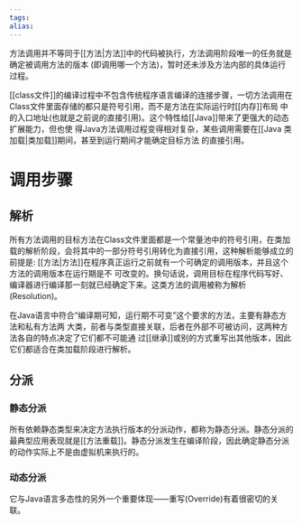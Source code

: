 ```yaml
---
tags: 
alias:
---
```


方法调用并不等同于[[方法|方法]]中的代码被执行，方法调用阶段唯一的任务就是确定被调用方法的版本 (即调用哪一个方法)，暂时还未涉及方法内部的具体运行过程。

[[class文件]]的编译过程中不包含传统程序语言编译的连接步骤，一切方法调用在Class文件里面存储的都只是符号引用，而不是方法在实际运行时[[内存]]布局 中的入口地址(也就是之前说的直接引用)。这个特性给[[Java]]带来了更强大的动态扩展能力，但也使 得Java方法调用过程变得相对复杂，某些调用需要在[[Java 类加载|类加载]]期间，甚至到运行期间才能确定目标方法 的直接引用。

# 调用步骤

## 解析

所有方法调用的目标方法在Class文件里面都是一个常量池中的符号引用，在类加载的解析阶段，会将其中的一部分符号引用转化为直接引用，这种解析能够成立的前提是: [[方法|方法]]在程序真正运行之前就有一个可确定的调用版本，并且这个方法的调用版本在运行期是不 可改变的。换句话说，调用目标在程序代码写好、编译器进行编译那一刻就已经确定下来。这类方法的调用被称为解析(Resolution)。

在Java语言中符合“编译期可知，运行期不可变”这个要求的方法，主要有静态方法和私有方法两 大类，前者与类型直接关联，后者在外部不可被访问，这两种方法各自的特点决定了它们都不可能通 过[[继承]]或别的方式重写出其他版本，因此它们都适合在类加载阶段进行解析。

## 分派

### 静态分派

所有依赖静态类型来决定方法执行版本的分派动作，都称为静态分派。静态分派的最典型应用表现就是[[方法重载]]。静态分派发生在编译阶段，因此确定静态分派的动作实际上不是由虚拟机来执行的。

### 动态分派

它与Java语言多态性的另外一个重要体现——重写(Override)有着很密切的关联。


